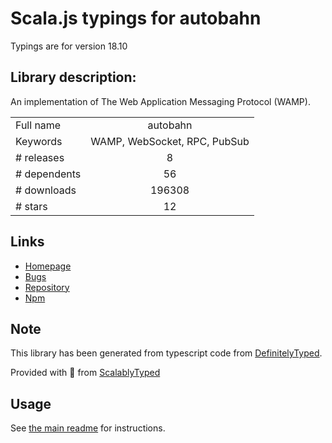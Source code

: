 
# Scala.js typings for autobahn

Typings are for version 18.10

## Library description:
An implementation of The Web Application Messaging Protocol (WAMP).

|                    |                 |
| ------------------ | :-------------: |
| Full name          | autobahn |
| Keywords           | WAMP, WebSocket, RPC, PubSub |
| # releases         | 8 |
| # dependents       | 56 |
| # downloads        | 196308 |
| # stars            | 12 |

## Links
- [Homepage](https://github.com/crossbario/autobahn-js#readme)
- [Bugs](https://github.com/crossbario/autobahn-js/issues)
- [Repository](https://github.com/crossbario/autobahn-js)
- [Npm](https://www.npmjs.com/package/autobahn)
    


## Note
This library has been generated from typescript code from [DefinitelyTyped](https://definitelytyped.org).

Provided with :purple_heart: from [ScalablyTyped](https://github.com/oyvindberg/ScalablyTyped)

## Usage
See [the main readme](../../readme.md) for instructions.


